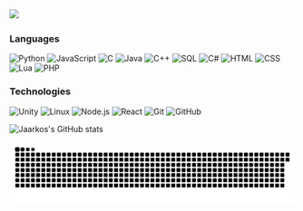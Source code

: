 <img src="https://i.imgur.com/TWl86EK.png">

### Languages

![Python](https://img.shields.io/badge/-Python-000?&logo=Python)
![JavaScript](https://img.shields.io/badge/-JavaScript-000?&logo=JavaScript)
![C](https://img.shields.io/badge/-C-000?&logo=C)
![Java](https://img.shields.io/badge/-Java-000?&logo=Java&logoColor=007396)
![C++](https://img.shields.io/badge/-C++-000?&logo=c%2b%2b&logoColor=00599C)
![SQL](https://img.shields.io/badge/-SQL-000?&logo=MySQL)
![C#](https://img.shields.io/badge/-C%23-000?&logo=Csharp&logoColor=239120)
![HTML](https://img.shields.io/badge/-HTML-000?&logo=HTML5&logoColor=E34F26)
![CSS](https://img.shields.io/badge/-CSS-000?&logo=CSS3&logoColor=1572B6)
![Lua](https://img.shields.io/badge/-Lua-000?&logo=Lua&logoColor=2C2D72)
![PHP](https://img.shields.io/badge/-PHP-000?&logo=PHP&logoColor=777BB4)

### Technologies

![Unity](https://img.shields.io/badge/-Unity-000?&logo=Unity&logoColor=FFFFFF)
![Linux](https://img.shields.io/badge/-Linux-000?&logo=Linux&logoColor=FFFFFF)
![Node.js](https://img.shields.io/badge/-Node.js-000?&logo=node.js)
![React](https://img.shields.io/badge/-React-000?&logo=React)
![Git](https://img.shields.io/badge/-Git-000?&logo=Git&logoColor=F05032)
![GitHub](https://img.shields.io/badge/-GitHub-000?&logo=GitHub&logoColor=white)

![Jaarkos's GitHub stats](https://github-readme-stats.vercel.app/api?username=Jaarkos&icon_color=fff&bg_color=0,000000,121212,e03131,ff0000&theme=dark&show_icons=true)

<picture>
  <source media="(prefers-color-scheme: dark)" srcset="https://raw.githubusercontent.com/Jaarkos/Jaarkos/output/github-snake-dark.svg" />
  <source media="(prefers-color-scheme: light)" srcset="https://raw.githubusercontent.com/Jaarkos/Jaarkos/output/github-snake.svg" />
  <img alt="github-snake" src="https://raw.githubusercontent.com/Jaarkos/Jaarkos/output/github-snake.svg" />
</picture>
